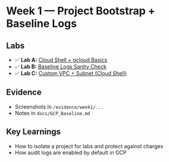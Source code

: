 # Week 1 — Project Bootstrap + Baseline Logs

## Labs
- ✅ **Lab A:** [Cloud Shell + gcloud Basics](./labA-cloudshell-basics.md)
- ✅ **Lab B:** [Baseline Logs Sanity Check](./labB-baseline-logs.md)
- ✅ **Lab C:** [Custom VPC + Subnet (Cloud Shell)](./vpc-lab.md)


## Evidence
- Screenshots in `/evidence/week1/...`  
- Notes in `docs/GCP_Baseline.md`

## Key Learnings
- How to isolate a project for labs and protect against charges  
- How audit logs are enabled by default in GCP  

